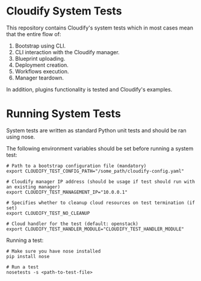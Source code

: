 Cloudify System Tests
==================

This repository contains Cloudify's system tests which in most cases mean that the entire flow of:

1. Bootstrap using CLI.
2. CLI interaction with the Cloudify manager.
2. Blueprint uploading.
3. Deployment creation.
4. Workflows execution.
5. Manager teardown.

In addition, plugins functionality is tested and Cloudify's examples.

# Running System Tests

System tests are written as standard Python unit tests and should be ran using nose.

The following environment variables should be set before running a system test:

```
# Path to a bootstrap configuration file (mandatory)
export CLOUDIFY_TEST_CONFIG_PATH="/some_path/cloudify-config.yaml"

# Cloudify manager IP address (should be usage if test should run with an existing manager)
export CLOUDIFY_TEST_MANAGEMENT_IP="10.0.0.1"

# Specifies whether to cleanup cloud resources on test termination (if set)
export CLOUDIFY_TEST_NO_CLEANUP

# Cloud handler for the test (default: openstack)
export CLOUDIFY_TEST_HANDLER_MODULE="CLOUDIFY_TEST_HANDLER_MODULE"

```

Running a test:

```
# Make sure you have nose installed
pip install nose

# Run a test
nosetests -s <path-to-test-file>
```

